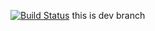 [![Build Status](https://travis-ci.org/Labibme/calculatrice.svg?branch=develop)](https://travis-ci.org/Labibme/calculatrice)
this is dev branch
